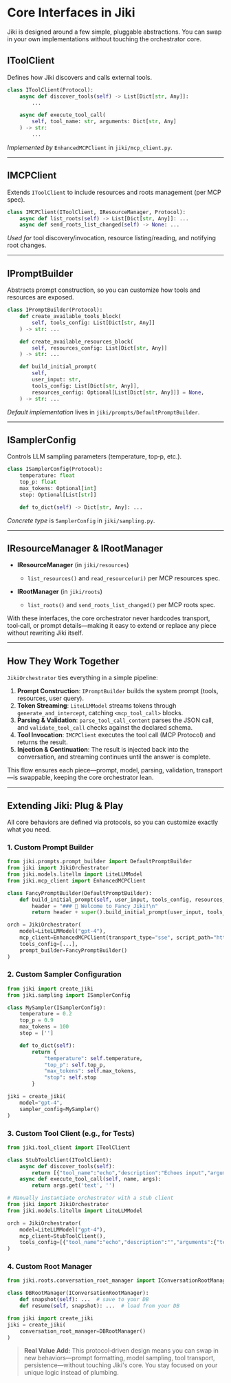 # Core Interfaces in Jiki

Jiki is designed around a few simple, pluggable abstractions. You can swap in your own implementations without touching the orchestrator core.

## IToolClient

Defines how Jiki discovers and calls external tools.

```python
class IToolClient(Protocol):
    async def discover_tools(self) -> List[Dict[str, Any]]:
        ...

    async def execute_tool_call(
        self, tool_name: str, arguments: Dict[str, Any]
    ) -> str:
        ...
```

*Implemented by* `EnhancedMCPClient` in `jiki/mcp_client.py`.

---

## IMCPClient

Extends `IToolClient` to include resources and roots management (per MCP spec).

```python
class IMCPClient(IToolClient, IResourceManager, Protocol):
    async def list_roots(self) -> List[Dict[str, Any]]: ...
    async def send_roots_list_changed(self) -> None: ...
```

*Used for* tool discovery/invocation, resource listing/reading, and notifying root changes.

---

## IPromptBuilder

Abstracts prompt construction, so you can customize how tools and resources are exposed.

```python
class IPromptBuilder(Protocol):
    def create_available_tools_block(
        self, tools_config: List[Dict[str, Any]]
    ) -> str: ...

    def create_available_resources_block(
        self, resources_config: List[Dict[str, Any]]
    ) -> str: ...

    def build_initial_prompt(
        self,
        user_input: str,
        tools_config: List[Dict[str, Any]],
        resources_config: Optional[List[Dict[str, Any]]] = None,
    ) -> str: ...
```

*Default implementation* lives in `jiki/prompts/DefaultPromptBuilder`.

---

## ISamplerConfig

Controls LLM sampling parameters (temperature, top‑p, etc.).

```python
class ISamplerConfig(Protocol):
    temperature: float
    top_p: float
    max_tokens: Optional[int]
    stop: Optional[List[str]]

    def to_dict(self) -> Dict[str, Any]: ...
```

*Concrete type* is `SamplerConfig` in `jiki/sampling.py`.

---

## IResourceManager & IRootManager

- **IResourceManager** (in `jiki/resources`)
  - `list_resources()` and `read_resource(uri)` per MCP resources spec.

- **IRootManager** (in `jiki/roots`)
  - `list_roots()` and `send_roots_list_changed()` per MCP roots spec.


With these interfaces, the core orchestrator never hardcodes transport, tool‑call, or prompt details—making it easy to extend or replace any piece without rewriting Jiki itself. 

---

## How They Work Together

`JikiOrchestrator` ties everything in a simple pipeline:

1. **Prompt Construction**: `IPromptBuilder` builds the system prompt (tools, resources, user query).
2. **Token Streaming**: `LiteLLMModel` streams tokens through `generate_and_intercept`, catching `<mcp_tool_call>` blocks.
3. **Parsing & Validation**: `parse_tool_call_content` parses the JSON call, and `validate_tool_call` checks against the declared schema.
4. **Tool Invocation**: `IMCPClient` executes the tool call (MCP Protocol) and returns the result.
5. **Injection & Continuation**: The result is injected back into the conversation, and streaming continues until the answer is complete.

This flow ensures each piece—prompt, model, parsing, validation, transport—is swappable, keeping the core orchestrator lean.

---

## Extending Jiki: Plug & Play

All core behaviors are defined via protocols, so you can customize exactly what you need.

### 1. Custom Prompt Builder

```python
from jiki.prompts.prompt_builder import DefaultPromptBuilder
from jiki import JikiOrchestrator
from jiki.models.litellm import LiteLLMModel
from jiki.mcp_client import EnhancedMCPClient

class FancyPromptBuilder(DefaultPromptBuilder):
    def build_initial_prompt(self, user_input, tools_config, resources_config=None):
        header = "### 🎩 Welcome to Fancy Jiki!\n"
        return header + super().build_initial_prompt(user_input, tools_config, resources_config)

orch = JikiOrchestrator(
    model=LiteLLMModel("gpt-4"),
    mcp_client=EnhancedMCPClient(transport_type="sse", script_path="http://localhost:8000/mcp"),
    tools_config=[...],
    prompt_builder=FancyPromptBuilder()
)
```

### 2. Custom Sampler Configuration

```python
from jiki import create_jiki
from jiki.sampling import ISamplerConfig

class MySampler(ISamplerConfig):
    temperature = 0.2
    top_p = 0.9
    max_tokens = 100
    stop = ['']

    def to_dict(self):
        return {
            "temperature": self.temperature,
            "top_p": self.top_p,
            "max_tokens": self.max_tokens,
            "stop": self.stop
        }

jiki = create_jiki(
    model="gpt-4",
    sampler_config=MySampler()
)
```

### 3. Custom Tool Client (e.g., for Tests)

```python
from jiki.tool_client import IToolClient

class StubToolClient(IToolClient):
    async def discover_tools(self):
        return [{"tool_name":"echo","description":"Echoes input","arguments":{"text":{"type":"string"}}}]
    async def execute_tool_call(self, name, args):
        return args.get('text', '')

# Manually instantiate orchestrator with a stub client
from jiki import JikiOrchestrator
from jiki.models.litellm import LiteLLMModel

orch = JikiOrchestrator(
    model=LiteLLMModel("gpt-4"),
    mcp_client=StubToolClient(),
    tools_config=[{"tool_name":"echo","description":"","arguments":{"text":{"type":"string"}}}]
)
```

### 4. Custom Root Manager

```python
from jiki.roots.conversation_root_manager import IConversationRootManager

class DBRootManager(IConversationRootManager):
    def snapshot(self): ...  # save to your DB
    def resume(self, snapshot): ...  # load from your DB

from jiki import create_jiki
jiki = create_jiki(
    conversation_root_manager=DBRootManager()
)
```

> **Real Value Add:**
> This protocol‑driven design means you can swap in new behaviors—prompt formatting, model sampling, tool transport, persistence—without touching Jiki's core. You stay focused on your unique logic instead of plumbing. 